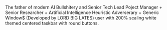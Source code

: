 The father of modern AI Bullshitery and Senior Tech Lead Poject Manager + Senior Researcher + Artificial Intelligence Heuristic Adverserary + Generic Window$ (Developed by LORD BIG LATES) user with 200% scaling white themed centered taskbar with round buttons.
